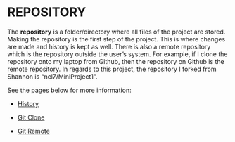 # REPOSITORY

The **repository** is a folder/directory where all files of the project are stored. Making the repository is the first step of the project. This is where changes are made and history is kept as well. There is also a remote repository which is the repository outside the user’s system. For example, if I clone the repository onto my laptop from Github, then the repository on Github is the remote repository. In regards to this project, the repository I forked from Shannon is “ncl7/MiniProject1”.

See the pages below for more information:

* [History](https://github.com/Shannon-NJIT/MiniProject1/blob/master/LinuxCommands/LinuxCommands2.md)

* [Git Clone](https://github.com/Shannon-NJIT/MiniProject1/blob/master/GitCommands/Clone.md)

* [Git Remote](https://github.com/Shannon-NJIT/MiniProject1/blob/master/GitCommands/GitRemote.md)

